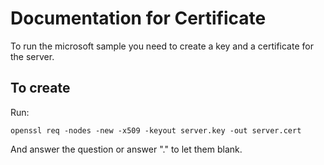 # Documentation for Certificate

To run the microsoft sample you need to create a key and a certificate for the server.

## To create 

Run:

```
openssl req -nodes -new -x509 -keyout server.key -out server.cert
```

And answer the question or answer "." to let them blank.
